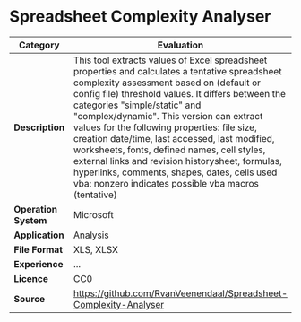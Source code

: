 # Spreadsheet Complexity Analyser

| Category | Evaluation |
| --- | --- |
| **Description**  | This tool extracts values of Excel spreadsheet properties and calculates a tentative spreadsheet complexity assessment based on (default or config file) threshold values. It differs between the categories "simple/static" and "complex/dynamic". This version can extract values for the following properties: file size, creation date/time, last accessed, last modified, worksheets, fonts, defined names, cell styles, external links and revision historysheet, formulas, hyperlinks, comments, shapes, dates, cells used vba: nonzero indicates possible vba macros (tentative) |
| **Operation System**  | Microsoft  |
| **Application**  | Analysis  |
| **File Format** | XLS, XLSX |
| **Experience** | ... |
| **Licence** | CC0 |
| **Source** | https://github.com/RvanVeenendaal/Spreadsheet-Complexity-Analyser |
